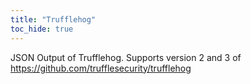 ```yaml
---
title: "Trufflehog"
toc_hide: true
---
```

JSON Output of Trufflehog. Supports version 2 and 3 of https://github.com/trufflesecurity/trufflehog

